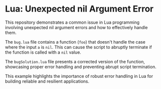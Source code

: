 # Lua: Unexpected nil Argument Error

This repository demonstrates a common issue in Lua programming involving unexpected nil argument errors and how to effectively handle them.

The `bug.lua` file contains a function (`foo`) that doesn't handle the case where the input `a` is `nil`.  This can cause the script to abruptly terminate if the function is called with a `nil` value.

The `bugSolution.lua` file presents a corrected version of the function, showcasing proper error handling and preventing abrupt script termination.

This example highlights the importance of robust error handling in Lua for building reliable and resilient applications.